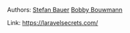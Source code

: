 Authors: [Stefan Bauer](People/Stefan%20Bauer.md) [Bobby Bouwmann](People/Bobby%20Bouwmann.md)

Link: https://laravelsecrets.com/